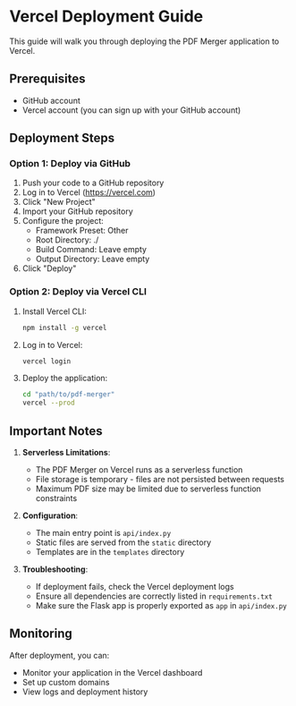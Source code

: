 # Vercel Deployment Guide

This guide will walk you through deploying the PDF Merger application to Vercel.

## Prerequisites

- GitHub account
- Vercel account (you can sign up with your GitHub account)

## Deployment Steps

### Option 1: Deploy via GitHub

1. Push your code to a GitHub repository
2. Log in to Vercel (https://vercel.com)
3. Click "New Project"
4. Import your GitHub repository
5. Configure the project:
   - Framework Preset: Other
   - Root Directory: ./
   - Build Command: Leave empty
   - Output Directory: Leave empty
6. Click "Deploy"

### Option 2: Deploy via Vercel CLI

1. Install Vercel CLI:
   ```bash
   npm install -g vercel
   ```

2. Log in to Vercel:
   ```bash
   vercel login
   ```

3. Deploy the application:
   ```bash
   cd "path/to/pdf-merger"
   vercel --prod
   ```

## Important Notes

1. **Serverless Limitations**:
   - The PDF Merger on Vercel runs as a serverless function
   - File storage is temporary - files are not persisted between requests
   - Maximum PDF size may be limited due to serverless function constraints

2. **Configuration**:
   - The main entry point is `api/index.py`
   - Static files are served from the `static` directory
   - Templates are in the `templates` directory

3. **Troubleshooting**:
   - If deployment fails, check the Vercel deployment logs
   - Ensure all dependencies are correctly listed in `requirements.txt`
   - Make sure the Flask app is properly exported as `app` in `api/index.py`

## Monitoring

After deployment, you can:
- Monitor your application in the Vercel dashboard
- Set up custom domains
- View logs and deployment history
